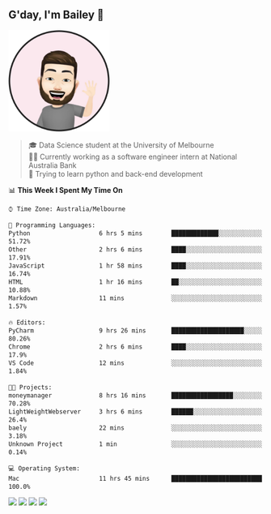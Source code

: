 ## G'day, I'm Bailey 👋

<img src="https://raw.githubusercontent.com/baely/baely/master/image.png" width="200px">

> 🎓 Data Science student at the University of Melbourne <br>
> 👨‍💻 Currently working as a software engineer intern  at National Australia Bank <br>
> 🌱 Trying to learn python and back-end development

<!--START_SECTION:waka-->
📊 **This Week I Spent My Time On** 

```text
⌚︎ Time Zone: Australia/Melbourne

💬 Programming Languages: 
Python                   6 hrs 5 mins        █████████████░░░░░░░░░░░░   51.72% 
Other                    2 hrs 6 mins        ████░░░░░░░░░░░░░░░░░░░░░   17.91% 
JavaScript               1 hr 58 mins        ████░░░░░░░░░░░░░░░░░░░░░   16.74% 
HTML                     1 hr 16 mins        ██░░░░░░░░░░░░░░░░░░░░░░░   10.88% 
Markdown                 11 mins             ░░░░░░░░░░░░░░░░░░░░░░░░░   1.57%

🔥 Editors: 
PyCharm                  9 hrs 26 mins       ████████████████████░░░░░   80.26% 
Chrome                   2 hrs 6 mins        ████░░░░░░░░░░░░░░░░░░░░░   17.9% 
VS Code                  12 mins             ░░░░░░░░░░░░░░░░░░░░░░░░░   1.84%

🐱‍💻 Projects: 
moneymanager             8 hrs 16 mins       █████████████████░░░░░░░░   70.28% 
LightWeightWebserver     3 hrs 6 mins        ██████░░░░░░░░░░░░░░░░░░░   26.4% 
baely                    22 mins             ░░░░░░░░░░░░░░░░░░░░░░░░░   3.18% 
Unknown Project          1 min               ░░░░░░░░░░░░░░░░░░░░░░░░░   0.14%

💻 Operating System: 
Mac                      11 hrs 45 mins      █████████████████████████   100.0%

```


<!--END_SECTION:waka-->

[<img height="40px" src="https://img.icons8.com/ios-filled/2x/linkedin.png">](https://linkedin.com/in/baileybutler1)
[<img height="40px" src="https://img.icons8.com/ios-filled/2x/github.png">](https://github.com/baely)
[<img height="40px" src="https://img.icons8.com/ios-filled/2x/salesforce.png">](https://trailblazer.me/id/baileybutler)
[<img height="40px" src="https://img.icons8.com/ios-filled/2x/instagram.png">](https://instagram.com/bae1y)
